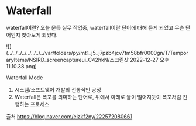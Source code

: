 # Waterfall

waterfall이란? 오늘 문득 실무 작업중, waterfall이란 단어에 대해 듣게 되었고 무슨 단어인지 찾아보게 되었다.

![](../../../../../../../../var/folders/py/mt1_j5_j7pzb4jcv7tm58bfr0000gn/T/TemporaryItems/NSIRD_screencaptureui_C42hkN/스크린샷 2022-12-27 오후 11.10.38.png)

Waterfall Mode

1. 시스템/소프트웨어 개발의 전통적인 공정
2. Waterfall은 폭포를 의미하는 단어로, 위에서 아래로 물이 떨어지듯이 폭포처럼 진행하는 프로세스



출처
https://blog.naver.com/eizkf2ny/222572080661